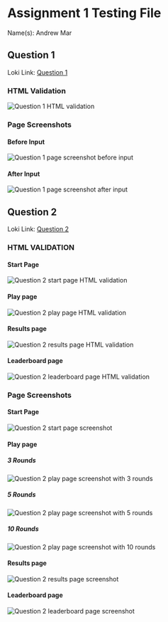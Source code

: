 # Assignment 1 Testing File

Name(s): Andrew Mar

## Question 1

Loki Link: [Question 1](https://loki.trentu.ca/~andrewmar/3430/assn/assn1-andrewmar47/q1/)

### HTML Validation
![Question 1 HTML validation](Q1_Validation.png)

### Page Screenshots

#### Before Input

![Question 1 page screenshot before input](Q1_blank.png)

#### After Input

![Question 1 page screenshot after input](Q1_submit.png)

## Question 2

Loki Link: [Question 2](https://loki.trentu.ca/~andrewmar/3430/assn/assn1-andrewmar47/q2/start.php)

### HTML VALIDATION

#### Start Page

![Question 2 start page HTML validation](Q2Start_Validation.png)

#### Play page

![Question 2 play page HTML validation](Q2Play_Validation.png)

#### Results page

![Question 2 results page HTML validation](Q2Results_Validation.png)

#### Leaderboard page

![Question 2 leaderboard page HTML validation](Q2Leaderboard_Validation.png)

### Page Screenshots

#### Start Page

![Question 2 start page screenshot](Q2Start_Screenshot.png)

#### Play page

##### 3 Rounds

![Question 2 play page screenshot with 3 rounds](Q2Play_3Screenshot.png)

##### 5 Rounds

![Question 2 play page screenshot with 5 rounds](Q2Play_5Screenshot.png)

##### 10 Rounds

![Question 2 play page screenshot with 10 rounds](Q2Play_10Screenshot.png)

#### Results page

![Question 2 results page screenshot](Q2Results_Screenshot.png)

#### Leaderboard page

![Question 2 leaderboard page screenshot](Q2Leaderboard_Screenshot.png)
